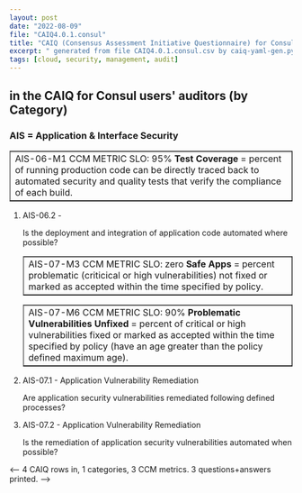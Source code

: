 ```yaml
---
layout: post
date: "2022-08-09"
file: "CAIQ4.0.1.consul"
title: "CAIQ (Consensus Assessment Initiative Questionnaire) for Consul users' auditors."
excerpt: " generated from file CAIQ4.0.1.consul.csv by caiq-yaml-gen.py"
tags: [cloud, security, management, audit]
---
```


##  in the CAIQ for Consul users' auditors (by Category)


<a name="AIS-"></a>

### AIS = Application & Interface Security
 


   <table border="1" cellpadding="4" cellspacing="0"><tr valign="top"><td><a name="AIS-06-M1"></a>AIS-06-M1 CCM METRIC SLO: 95% <strong>Test Coverage</strong> = percent of running production code can be directly traced back to automated security and quality tests that verify the compliance of each build.</td></tr></table>

1. <a name="AIS-06.2"></a>AIS-06.2 - 

   Is the deployment and integration of application code automated where possible?


   <table border="1" cellpadding="4" cellspacing="0"><tr valign="top"><td><a name="AIS-07-M3"></a>AIS-07-M3 CCM METRIC SLO: zero <strong>Safe Apps</strong> = percent problematic (criticical or high vulnerabilities) not fixed or marked as accepted within the time specified by policy.</td></tr></table>


   <table border="1" cellpadding="4" cellspacing="0"><tr valign="top"><td><a name="AIS-07-M6"></a>AIS-07-M6 CCM METRIC SLO: 90% <strong>Problematic Vulnerabilities Unfixed</strong> = percent of critical or high vulnerabilities fixed or marked as accepted within the time specified by policy (have an age greater than the policy defined maximum age).</td></tr></table>

2. <a name="AIS-07.1"></a>AIS-07.1 - Application Vulnerability Remediation

   Are application security vulnerabilities remediated following defined processes?

3. <a name="AIS-07.2"></a>AIS-07.2 - Application Vulnerability Remediation

   Is the remediation of application security vulnerabilities automated when possible?

<-- 4 CAIQ rows in, 1 categories, 3 CCM metrics. 3 questions+answers printed. -->